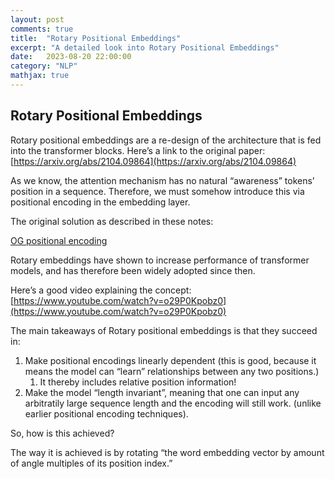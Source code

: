```yaml
---
layout: post
comments: true
title:  "Rotary Positional Embeddings"
excerpt: "A detailed look into Rotary Positional Embeddings"
date:   2023-08-20 22:00:00
category: "NLP"
mathjax: true
---
```


## Rotary Positional Embeddings

Rotary positional embeddings are a re-design of the architecture that is fed into the transformer blocks. Here’s a link to the original paper: [https://arxiv.org/abs/2104.09864](https://arxiv.org/abs/2104.09864)

As we know, the attention mechanism has no natural “awareness” tokens’ position in a sequence. Therefore, we must somehow introduce this via positional encoding in the embedding layer.

The original solution as described in these notes: 

[OG positional encoding](https://ernst-hub.github.io/nlp/2023/08/20/og_positional_encoding/)

Rotary embeddings have shown to increase performance of transformer models, and has therefore been widely adopted since then. 

Here’s a good video explaining the concept: [https://www.youtube.com/watch?v=o29P0Kpobz0](https://www.youtube.com/watch?v=o29P0Kpobz0)

The main takeaways of Rotary positional embeddings is that they succeed in:

1. Make positional encodings linearly dependent (this is good, because it means the model can “learn” relationships between any two positions.)
	1. It thereby includes relative position information!
2. Make the model “length invariant”, meaning that one can input any arbitratily large sequence length and the encoding will still work. (unlike earlier positional encoding techniques).

So, how is this achieved?

The way it is achieved is by rotating “the word embedding vector by amount of angle multiples of its position index.”